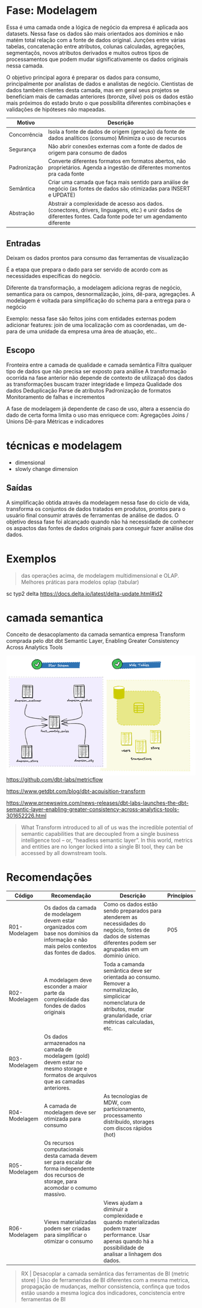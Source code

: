 # Fase: Modelagem
Essa é uma camada onde a lógica de negócio da empresa é aplicada aos datasets. Nessa fase os dados são mais orientados aos domínios e não matém total relação com a fonte de dados original. Junções entre várias tabelas, concatenação entre atributos, colunas calculadas, agregações, segmentaçõs, novos atributos derivados e muitos outros tipos de processamentos que podem mudar significativamente os dados originais nessa camada.

O objetivo principal agora é preparar os dados para consumo, principalmente por analistas de dados e analistas de negócio. Cientistas de dados também clientes desta camada, mas em geral seus projetos se beneficiam mais de camadas anteriores (bronze, silve) pois os dados estão mais próximos do estado bruto o que possíbilita diferentes combinações e validações de hipóteses não mapeadas. 


Motivo | Descrição
------ | ---------
Concorrência | Isola a fonte de dados de origem (geração) da fonte de dados analíticos (consumo) Minimiza o uso de recursos
Segurança | Não abrir conexões externas com a fonte de dados de origem para consumo de dados
Padronização | Converte diferentes formatos em formatos abertos, não proprietários. Agenda a ingestão de diferentes momentos pra cada fonte
Semântica | Criar uma camada que faça mais sentido para análise de negócio (as fontes de dados são otimizadas para INSERT e UPDATE)
Abstração | Abstrair a complexidade de acesso aos dados. (conectores, drivers, linguagens, etc.) e unir dados de diferentes fontes. Cada fonte pode ter um agendamento diferente





## Entradas
Deixam os dados prontos para consumo das ferramentas de visualização

É a etapa que prepara o dado para ser servido de acordo com as necessidades específicas do negócio. 
				
Diferente da transformação, a modelagem adiciona regras de negócio, semantica para os campos, desnormalização, joins, dê-para, agregações. A modelagem é voltada para simplificação  do schema para a entrega para o negócio
				
Exemplo: nessa fase são feitos joins com entidades externas podem adicionar features: join de uma localização com as coordenadas, um de-para de uma unidade da empresa uma área de atuação, etc..



## Escopo
Fronteira entre a camada de qualidade e camada semântica
Filtra qualquer tipo de dados que não precisa ser exposto para análise
A transformação ocorrida na fase anterior não depende de contexto de utilizaçaõ dos dados as transformações buscam trazer integridade e limpeza
Qualidade dos dados
Deduplicação
Parse de atributos
Padronização de formatos
Monitoramento de falhas e incrementos

A fase de modelagem já dependente de caso de uso, altera a essencia do dado de certa forma limita o uso mas enriquece com:
Agregações
Joins / Unions
Dê-para
Métricas e indicadores



# técnicas e modelagem
- dimensional
- slowly change dimension


## Saídas
A simplificação obtida através da modelagem nessa fase do ciclo de vida, transforma os conjuntos de dados tratados em produtos, prontos para o usuário final consumir através de ferramentas de análise de dados. O objetivo dessa fase foi alcançado quando não há necessidade de conhecer os aspactos das fontes de dados originais para conseguir fazer análise dos dados.





# Exemplos
> das operações acima, de modelagem multidimensional e OLAP. Melhores práticas para modelos oplap (tabular)

sc typ2 delta 
https://docs.delta.io/latest/delta-update.html#id2


# camada semantica
Conceito de desacoplamento da camada semantica empresa Transform comprada pelo dbt 
dbt Semantic Layer, Enabling Greater Consistency Across Analytics Tools

![Alt text](image.png)
https://github.com/dbt-labs/metricflow

https://www.getdbt.com/blog/dbt-acquisition-transform

https://www.prnewswire.com/news-releases/dbt-labs-launches-the-dbt-semantic-layer-enabling-greater-consistency-across-analytics-tools-301652226.html

>What Transform introduced to all of us was the incredible potential of semantic capabilities that are decoupled from a single business intelligence tool – or, “headless semantic layer”. In this world, metrics and entities are no longer locked into a single BI tool, they can be accessed by all downstream tools. 



# Recomendações





Código | Recomendação | Descrição | Princípios
------ | ------------ | --------- | ----------
R01-Modelagem | Os dados da camada de modelagem devem estar organizados com base nos domínios da informação e não mais pelos contextos das fontes de dados. | Como os dados estão sendo preparados para atenderem as necessidades do negócio, fontes de dados de sistemas diferentes podem ser agrupadas em um domínio único. | P05
R02-Modelagem | A modelagem deve esconder a maior parte da complexidade das fondes de dados originais | Toda a camanda semântica deve ser orientada ao consumo. Remover a normalização, simplicicar nomenclatura de atributos, mudar granularidade, criar métricas calculadas, etc.
R03-Modelagem | Os dados armazenados na camada de modelagem (gold) devem estar no mesmo storage e formatos de arquivos que as camadas anteriores.
R04-Modelagem | A camada de modelagem deve ser otimizada para consumo | As tecnologias de MDW, com particionamento, processamento distribuído, storages com discos rápidos (hot)
R05-Modelagem | Os recursos computacionais desta camada devem ser para escalar de forma independente dos recursos de storage, para acomodar o comumo massivo.
R06-Modelagem | Views materializadas podem ser criadas para simplificar o otimizar o consumo | Views ajudam a diminuir a complexidade e quando materializadas podem trazer performance. Usar apenas quando há a possibilidade de analisar a linhagem dos dados.


> RX | Desacoplar a camada semântica das ferramentas de BI (metric store) | Uso de ferramendas de BI diferentes com a mesma metrica, propagação de mudanças, melhor consistencia, confinça que todos estão usando a mesma logica dos indicadores, concistencia entre ferramentas de BI
